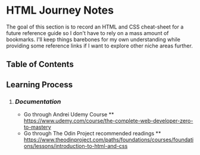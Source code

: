 # HTML Journey Notes
The goal of this section is to record an HTML and CSS cheat-sheet for a future reference guide so I don't have to rely on a mass amount of bookmarks. 
I'll keep things barebones for my own understanding while providing some reference links if I want to explore other niche areas further.

## Table of Contents


## Learning Process
1. ### *Documentation*
    * Go through Andrei Udemy Course
        ** https://www.udemy.com/course/the-complete-web-developer-zero-to-mastery
    * Go through The Odin Project recommended readings
        ** https://www.theodinproject.com/paths/foundations/courses/foundations/lessons/introduction-to-html-and-css
        